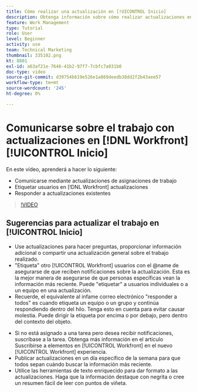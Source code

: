```yaml
---
title: Cómo realizar una actualización en [!UICONTROL Inicio]
description: Obtenga información sobre cómo realizar actualizaciones en asignaciones de trabajo y responder a actualizaciones existentes. Etiqueta [!DNL Workfront] los usuarios en las actualizaciones para que se les notifique la comunicación.
feature: Work Management
type: Tutorial
role: User
level: Beginner
activity: use
team: Technical Marketing
thumbnail: 335102.png
kt: 8801
exl-id: a63af21e-7646-41b2-97f7-7cbfc7a031b0
doc-type: video
source-git-commit: d39754b619e526e1a869deedb38dd2f2b43aee57
workflow-type: tm+mt
source-wordcount: '245'
ht-degree: 0%

---
```


# Comunicarse sobre el trabajo con actualizaciones en [!DNL Workfront] [!UICONTROL Inicio]

En este vídeo, aprenderá a hacer lo siguiente:

* Comunicarse mediante actualizaciones de asignaciones de trabajo
* Etiquetar usuarios en [!DNL Workfront] actualizaciones
* Responder a actualizaciones existentes

>[!VIDEO](https://video.tv.adobe.com/v/335102/?quality=12)

## Sugerencias para actualizar el trabajo en [!UICONTROL Inicio]

* Use actualizaciones para hacer preguntas, proporcionar información adicional o compartir una actualización general sobre el trabajo realizado.
* &quot;Etiqueta&quot; otro [!UICONTROL Workfront] usuarios con el @name de asegurarse de que reciben notificaciones sobre la actualización. Esta es la mejor manera de asegurarse de que personas específicas vean la información más reciente. Puede &quot;etiquetar&quot; a usuarios individuales o a un equipo en una actualización.
* Recuerde, el equivalente al infame correo electrónico &quot;responder a todos&quot; es cuando etiqueta un equipo o un grupo y continúa respondiendo dentro del hilo. Tenga esto en cuenta para evitar causar molestia. Puede dirigir la etiqueta por encima o por debajo, pero dentro del contexto del objeto.

<!---
paragraph below needs a hyperlink to an article
--->

* Si no está asignado a una tarea pero desea recibir notificaciones, suscríbase a la tarea. Obtenga más información en el artículo Suscribirse a elementos en [!UICONTROL Workfront] en el nuevo [!UICONTROL Workfront] experiencia.
* Publicar actualizaciones en un día específico de la semana para que todos sepan cuándo buscar la información más reciente.
* Utilice las herramientas de texto enriquecido para dar formato a las actualizaciones. Haga que la información destaque con negrita o cree un resumen fácil de leer con puntos de viñeta.

<!---
learn more URLs
--->
